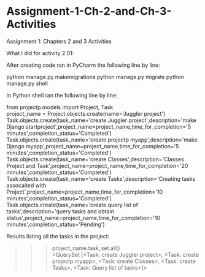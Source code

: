 # Assignment-1-Ch-2-and-Ch-3-Activities
Assignment 1: Chapters 2 and 3 Activities

What I did for activity 2.01:

After creating code ran in PyCharm the following line by line:

python manage.py makemigrations
python manage.py migrate
python manage.py shell

In Python shell ran the following line by line:

from projectp.models import Project, Task                    
project_name = Project.objects.create(name='Juggler project')  
Task.objects.create(task_name='create Juggler project',description='make Django startproject',project_name=project_name,time_for_completion='5 minutes',completion_status='Completed')  
Task.objects.create(task_name='create projectp myapp',description='make Django myapp',project_name=project_name,time_for_completion='5 minutes',completion_status='Completed')       
Task.objects.create(task_name='create Classes',description='Classes Project and Task',project_name=project_name,time_for_completion='20 minutes',completion_status='Completed') 
Task.objects.create(task_name='create Tasks',description='Creating tasks assocaited with Project',project_name=project_name,time_for_completion='10 minutes',completion_status='Completed')  
Task.objects.create(task_name='create query list of tasks',description='query tasks and obtain status',project_name=project_name,time_for_completion='10 minutes',completion_status='Pending') 

Results listing all the tasks in the project:
>>> project_name.task_set.all()                        
<QuerySet [<Task: create Juggler project>, <Task: create projectp myapp>, <Task: create Classes>, <Task: create Tasks>, <Task: Query list of tasks>]>
